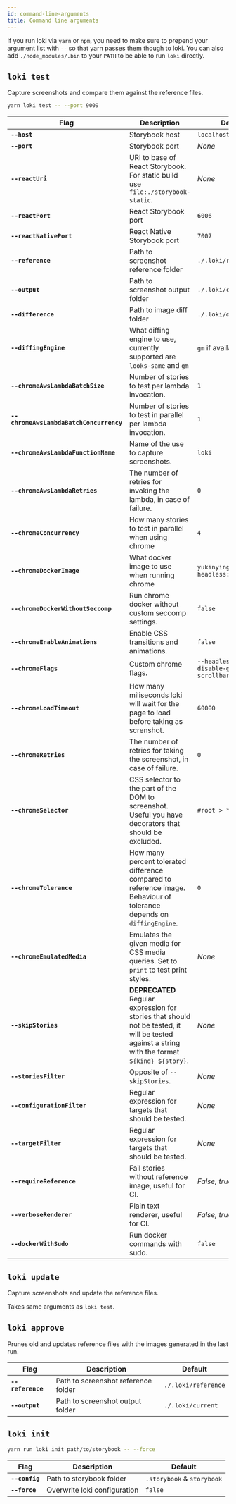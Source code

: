 ```yaml
---
id: command-line-arguments
title: Command line arguments
---
```


If you run loki via `yarn` or `npm`, you need to make sure to prepend your argument list with `--` so that yarn passes them though to loki. You can also add `./node_modules/.bin` to your `PATH` to be able to run `loki` directly.

## `loki test`

Capture screenshots and compare them against the reference files.

```bash
yarn loki test -- --port 9009
```

| Flag                                    | Description                                                                                                                                     | Default                                      |
| --------------------------------------- | ----------------------------------------------------------------------------------------------------------------------------------------------- | -------------------------------------------- |
| **`--host`**                            | Storybook host                                                                                                                                  | `localhost`                                  |
| **`--port`**                            | Storybook port                                                                                                                                  | _None_                                       |
| **`--reactUri`**                        | URI to base of React Storybook. For static build use `file:./storybook-static`.                                                                 | _None_                                       |
| **`--reactPort`**                       | React Storybook port                                                                                                                            | `6006`                                       |
| **`--reactNativePort`**                 | React Native Storybook port                                                                                                                     | `7007`                                       |
| **`--reference`**                       | Path to screenshot reference folder                                                                                                             | `./.loki/reference`                          |
| **`--output`**                          | Path to screenshot output folder                                                                                                                | `./.loki/current`                            |
| **`--difference`**                      | Path to image diff folder                                                                                                                       | `./.loki/difference`                         |
| **`--diffingEngine`**                   | What diffing engine to use, currently supported are `looks-same` and `gm`                                                                       | `gm` if available                            |
| **`--chromeAwsLambdaBatchSize`**        | Number of stories to test per lambda invocation.                                                                                                | `1`                                          |
| **`--chromeAwsLambdaBatchConcurrency`** | Number of stories to test in parallel per lambda invocation.                                                                                    | `1`                                          |
| **`--chromeAwsLambdaFunctionName`**     | Name of the use to capture screenshots.                                                                                                         | `loki`                                       |
| **`--chromeAwsLambdaRetries`**          | The number of retries for invoking the lambda, in case of failure.                                                                              | `0`                                          |
| **`--chromeConcurrency`**               | How many stories to test in parallel when using chrome                                                                                          | `4`                                          |
| **`--chromeDockerImage`**               | What docker image to use when running chrome                                                                                                    | `yukinying/chrome-headless:63.0.3230.2`      |
| **`--chromeDockerWithoutSeccomp`**      | Run chrome docker without custom seccomp settings.                                                                                              | `false`                                      |
| **`--chromeEnableAnimations`**          | Enable CSS transitions and animations.                                                                                                          | `false`                                      |
| **`--chromeFlags`**                     | Custom chrome flags.                                                                                                                            | `--headless --disable-gpu --hide-scrollbars` |
| **`--chromeLoadTimeout`**               | How many miliseconds loki will wait for the page to load before taking as screnshot.                                                            | `60000`                                      |
| **`--chromeRetries`**                   | The number of retries for taking the screenshot, in case of failure.                                                                            | `0`                                          |
| **`--chromeSelector`**                  | CSS selector to the part of the DOM to screenshot. Useful you have decorators that should be excluded.                                          | `#root > *`                                  |
| **`--chromeTolerance`**                 | How many percent tolerated difference compared to reference image. Behaviour of tolerance depends on `diffingEngine`.                           | `0`                                          |
| **`--chromeEmulatedMedia`**             | Emulates the given media for CSS media queries. Set to `print` to test print styles.                                                            | _None_                                       |
| **`--skipStories`**                     | **DEPRECATED** Regular expression for stories that should not be tested, it will be tested against a string with the format `${kind} ${story}`. | _None_                                       |
| **`--storiesFilter`**                   | Opposite of `--skipStories`.                                                                                                                    | _None_                                       |
| **`--configurationFilter`**             | Regular expression for targets that should be tested.                                                                                           | _None_                                       |
| **`--targetFilter`**                    | Regular expression for targets that should be tested.                                                                                           | _None_                                       |
| **`--requireReference`**                | Fail stories without reference image, useful for CI.                                                                                            | _False, true for CI_                         |
| **`--verboseRenderer`**                 | Plain text renderer, useful for CI.                                                                                                             | _False, true for CI_                         |
| **`--dockerWithSudo`**                  | Run docker commands with sudo.                                                                                                                  | `false`                                      |

## `loki update`

Capture screenshots and update the reference files.

Takes same arguments as `loki test`.

## `loki approve`

Prunes old and updates reference files with the images generated in the last run.

| Flag              | Description                         | Default             |
| ----------------- | ----------------------------------- | ------------------- |
| **`--reference`** | Path to screenshot reference folder | `./.loki/reference` |
| **`--output`**    | Path to screenshot output folder    | `./.loki/current`   |

## `loki init`

```bash
yarn run loki init path/to/storybook -- --force
```

| Flag           | Description                  | Default                    |
| -------------- | ---------------------------- | -------------------------- |
| **`--config`** | Path to storybook folder     | `.storybook` & `storybook` |
| **`--force`**  | Overwrite loki configuration | `false`                    |
